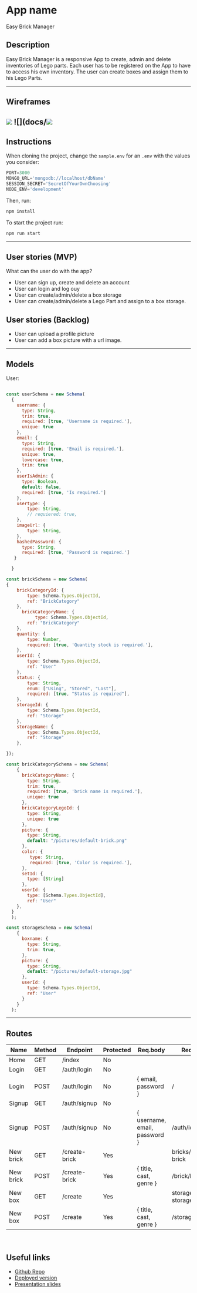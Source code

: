 # App name

Easy Brick Manager

## Description

Easy Brick Manager is a responsive App to create, admin and delete inventories of Lego parts. Each user has to be registered on the App to have to access his own inventory. The user can create boxes and assign them to his Lego Parts.

---

## Wireframes
![](docs/wireframe-brick-manager.png)
![](docs/![](docs/wireframe-brick-manager.png)
---

## Instructions

When cloning the project, change the <code>sample.env</code> for an <code>.env</code> with the values you consider:
```js
PORT=3000
MONGO_URL='mongodb://localhost/dbName'
SESSION_SECRET='SecretOfYourOwnChoosing'
NODE_ENV='development'
```
Then, run:
```bash
npm install
```
To start the project run:
```bash
npm run start
```

---

## User stories (MVP)

What can the user do with the app?
- User can sign up, create and delete an account
- User can login and log ouy
- User can create/admin/delete a box storage
- User can create/admin/delete a Lego Part and assign to a box storage.

## User stories (Backlog)

- User can upload a profile picture
- User can add a box picture with a url image.

---

## Models



User:

```js

const userSchema = new Schema(
  {
    username: {
      type: String,
      trim: true,
      required: [true, 'Username is required.'],  
      unique: true
    },
    email: {
      type: String,
      required: [true, 'Email is required.'],
      unique: true,
      lowercase: true,
      trim: true
    },
    userIsAdmin: {
      type: Boolean,
      default: false,
      required: [true, 'Is required.']
    },    
    usertype: {
        type: String,
        // requiered: true,
    },
    imageUrl: {
        type: String,
    },
    hashedPassword: {
      type: String,
      required: [true, 'Password is required.']
   }

  }

const brickSchema = new Schema(
{
    brickCategoryId: {
        type: Schema.Types.ObjectId,
        ref: "BrickCategory"
    },
      brickCategoryName: {
           type: Schema.Types.ObjectId,
        ref: "BrickCategory"
    },
    quantity: {
        type: Number,
        required: [true, 'Quantity stock is required.'],
    },
    userId: {
        type: Schema.Types.ObjectId,
        ref: "User"
    },
    status: {
        type: String,
        enum: ["Using", "Stored", "Lost"],
        required: [true, "Status is required"],
    },
    storageId: {
        type: Schema.Types.ObjectId,
        ref: "Storage"
    },
    storageName: {
        type: Schema.Types.ObjectId,
        ref: "Storage"
    },

});

const brickCategorySchema = new Schema(
    {
      brickCategoryName: {
        type: String,
        trim: true,
        required: [true, 'brick name is required.'],
        unique: true
      },
      brickCategoryLegoId: {
        type: String,
        unique: true
      },
      picture: {
        type: String,
        default: "/pictures/default-brick.png"
      },
      color: {
         type: String,
         required: [true, 'Color is required.'], 
      },
      setId: {
        type: [String]
      },
      userId: {
        type: [Schema.Types.ObjectId],
        ref: "User"
    },
  }
  );  

const storageSchema = new Schema( 
    {
      boxname: {
        type: String,
        trim: true,
      },
      picture: {
        type: String,
        default: "/pictures/default-storage.jpg"      
      },
      userId: {
        type: Schema.Types.ObjectId,
        ref: "User"
      }
    }
  );
```

---

## Routes


| Name  | Method | Endpoint    | Protected | Req.body            | Redirects |
|-------|--------|-------------|------|---------------------|-----------|
| Home  | GET   | /index           | No   |                     |           |
| Login | GET    | /auth/login | No |                      |           |
| Login | POST | /auth/login   | No | { email, password }  | /         |
| Signup | GET    | /auth/signup | No |                      |           |
| Signup | POST | /auth/signup   | No | { username, email, password }  | /auth/login  |
| New brick  | GET   | /create-brick | Yes |                      |bricks/create-brick
| New brick | POST | /create-brick  | Yes | { title, cast, genre }  | /brick/list   |
| New box  | GET    | /create | Yes |                      |        storage/new-storage   |
| New box | POST | /create  | Yes | { title, cast, genre }  | /storage/storage  |
​




## Useful links

- [Github Repo](https://github.com/GuiLLeMet85/module2-boilerplate)
- [Deployed version](https://brickmanager.herokuapp.com/)
- [Presentation slides](https://slides.com/guillemb/palette)


